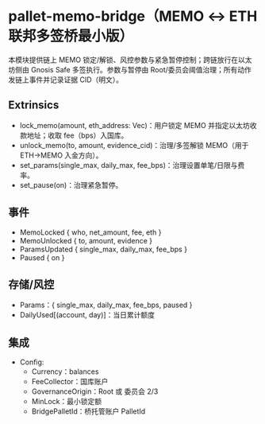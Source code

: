 # pallet-memo-bridge（MEMO ↔ ETH 联邦多签桥最小版）

本模块提供链上 MEMO 锁定/解锁、风控参数与紧急暂停控制；跨链放行在以太坊侧由 Gnosis Safe 多签执行。参数与暂停由 Root/委员会阈值治理；所有动作发链上事件并记录证据 CID（明文）。

## Extrinsics
- lock_memo(amount, eth_address: Vec<u8>)：用户锁定 MEMO 并指定以太坊收款地址；收取 fee（bps）入国库。
- unlock_memo(to, amount, evidence_cid)：治理/多签解锁 MEMO（用于 ETH→MEMO 入金方向）。
- set_params(single_max, daily_max, fee_bps)：治理设置单笔/日限与费率。
- set_pause(on)：治理紧急暂停。

## 事件
- MemoLocked { who, net_amount, fee, eth }
- MemoUnlocked { to, amount, evidence }
- ParamsUpdated { single_max, daily_max, fee_bps }
- Paused { on }

## 存储/风控
- Params：{ single_max, daily_max, fee_bps, paused }
- DailyUsed[(account, day)]：当日累计额度

## 集成
- Config:
  - Currency：balances
  - FeeCollector：国库账户
  - GovernanceOrigin：Root 或 委员会 2/3
  - MinLock：最小锁定额
  - BridgePalletId：桥托管账户 PalletId
